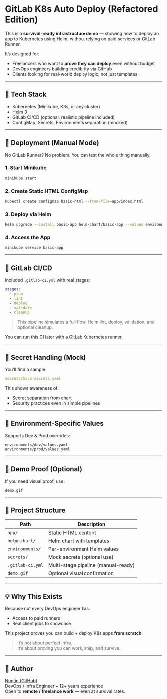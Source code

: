 # GitLab K8s Auto Deploy (Refactored Edition)

This is a **survival-ready infrastructure demo** — showing how to deploy an app to Kubernetes using Helm, without relying on paid services or GitLab Runner.

It’s designed for:
- Freelancers who want to **prove they can deploy** even without budget
- DevOps engineers building credibility via GitHub
- Clients looking for real-world deploy logic, not just templates

---

## 🔧 Tech Stack

- Kubernetes (Minikube, K3s, or any cluster)
- Helm 3
- GitLab CI/CD (optional, realistic pipeline included)
- ConfigMap, Secrets, Environments separation (mocked)

---

## 🚀 Deployment (Manual Mode)

No GitLab Runner? No problem. You can test the whole thing manually.

### 1. Start Minikube
```bash
minikube start
```

### 2. Create Static HTML ConfigMap
```bash
kubectl create configmap basic-html --from-file=app/index.html
```

### 3. Deploy via Helm
```bash
helm upgrade --install basic-app helm-chart/basic-app --values environments/dev/values.yaml
```

### 4. Access the App
```bash
minikube service basic-app
```

---

## 🤖 GitLab CI/CD

Included `.gitlab-ci.yml` with real stages:

```yaml
stages:
  - plan
  - lint
  - deploy
  - validate
  - cleanup
```

> This pipeline simulates a full flow: Helm lint, deploy, validation, and optional cleanup.

You can run this CI later with a GitLab Kubernetes runner.

---

## 🔐 Secret Handling (Mock)

You’ll find a sample:

```yaml
secrets/mock-secrets.yaml
```

This shows awareness of:
- Secret separation from chart
- Security practices even in simple pipelines

---

## 🧭 Environment-Specific Values

Supports Dev & Prod overrides:

```
environments/dev/values.yaml
environments/prod/values.yaml
```

---

## 📸 Demo Proof (Optional)

If you need visual proof, use:

```
demo.gif
```

---

## 📂 Project Structure

| Path                    | Description                         |
|-------------------------|-------------------------------------|
| `app/`                  | Static HTML content                 |
| `helm-chart/`           | Helm chart with templates           |
| `environments/`         | Per-environment Helm values         |
| `secrets/`              | Mock secrets (optional use)         |
| `.gitlab-ci.yml`        | Multi-stage pipeline (manual-ready) |
| `demo.gif`              | Optional visual confirmation        |

---

## 💡 Why This Exists

Because not every DevOps engineer has:
- Access to paid runners
- Real client jobs to showcase

This project proves you can build + deploy K8s apps **from scratch**.

> It’s not about perfect infra.  
> It’s about proving you can work, ship, and survive.

---

## 🙏 Author

[Nuntin (GitHub)](https://github.com/Nuntin)  
DevOps / Infra Engineer • 12+ years experience  
Open to **remote / freelance work** — even at survival rates.

